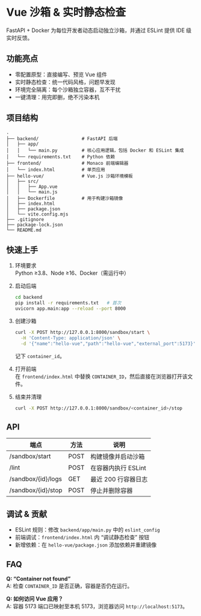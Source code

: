 # Vue 沙箱 & 实时静态检查

FastAPI + Docker 为每位开发者动态启动独立沙箱，并通过 ESLint 提供 IDE 级实时反馈。

## 功能亮点

-   零配置原型：直接编写、预览 Vue 组件  
-   实时静态检查：统一代码风格，问题早发现  
-   环境完全隔离：每个沙箱独立容器，互不干扰  
-   一键清理：用完即删，绝不污染本机



## 项目结构

```
.
├── backend/                # FastAPI 后端
│   ├── app/
│   │   └── main.py         # 核心应用逻辑，包括 Docker 和 ESLint 集成
│   └── requirements.txt    # Python 依赖
├── frontend/               # Monaco 前端编辑器
│   └── index.html          # 单页应用
├── hello-vue/              # Vue.js 沙箱环境模板
│   ├── src/
│   │   ├── App.vue
│   │   └── main.js
│   ├── Dockerfile          # 用于构建沙箱镜像
│   ├── index.html
│   ├── package.json
│   └── vite.config.mjs
├── .gitignore
├── package-lock.json
└── README.md
```

## 快速上手

1. 环境要求  
   Python ≥3.8、Node ≥16、Docker（需运行中）

2. 启动后端  
   ```bash
   cd backend
   pip install -r requirements.txt   # 首次
   uvicorn app.main:app --reload --port 8000
   ```

3. 创建沙箱  
   ```bash
   curl -X POST http://127.0.0.1:8000/sandbox/start \
     -H 'Content-Type: application/json' \
     -d '{"name":"hello-vue","path":"hello-vue","external_port":5173}'
   ```
   记下 `container_id`。

4. 打开前端  
   在 `frontend/index.html` 中替换 `CONTAINER_ID`，然后直接在浏览器打开该文件。

5. 结束并清理  
   ```bash
   curl -X POST http://127.0.0.1:8000/sandbox/<container_id>/stop
   ```

## API

| 端点 | 方法 | 说明 |
| --- | --- | --- |
| /sandbox/start | POST | 构建镜像并启动沙箱 |
| /lint | POST | 在容器内执行 ESLint |
| /sandbox/{id}/logs | GET | 最近 200 行容器日志 |
| /sandbox/{id}/stop | POST | 停止并删除容器 |

## 调试 & 贡献

- ESLint 规则：修改 `backend/app/main.py` 中的 `eslint_config`  
- 前端调试：`frontend/index.html` 内 “调试静态检查” 按钮  
- 新增依赖：在 `hello-vue/package.json` 添加依赖并重建镜像

## FAQ

**Q: “Container not found”**  
A: 检查 `CONTAINER_ID` 是否正确，容器是否仍在运行。

**Q: 如何访问 Vue 应用？**  
A: 容器 5173 端口已映射至本机 5173，浏览器访问 `http://localhost:5173`。